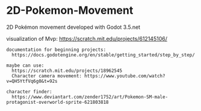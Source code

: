 # 2D-Pokemon-Movement

2D Pokémon movement developed with Godot 3.5.net

visualization of Mvp:
  https://scratch.mit.edu/projects/612145106/

~~~~~~ resources ~~~~~~~~ 
documentation for beginning projects:
  https://docs.godotengine.org/en/stable/getting_started/step_by_step/

maybe can use:
  https://scratch.mit.edu/projects/18962545
  Character camera movement: https://www.youtube.com/watch?v=QH5YtfVq6g0&t=92s

character finder:
  https://www.deviantart.com/zender1752/art/Pokemon-SM-male-protagonist-overworld-sprite-621803818
